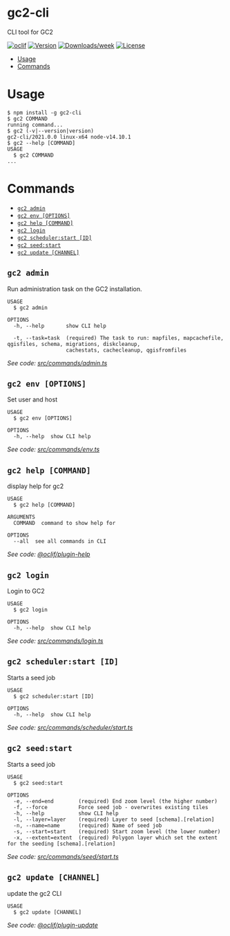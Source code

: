 gc2-cli
=======

CLI tool for GC2

[![oclif](https://img.shields.io/badge/cli-oclif-brightgreen.svg)](https://oclif.io)
[![Version](https://img.shields.io/npm/v/gc2-cli.svg)](https://npmjs.org/package/gc2-cli)
[![Downloads/week](https://img.shields.io/npm/dw/gc2-cli.svg)](https://npmjs.org/package/gc2-cli)
[![License](https://img.shields.io/npm/l/gc2-cli.svg)](https://github.com/mapcentia/gc2-cli/blob/master/package.json)

<!-- toc -->
* [Usage](#usage)
* [Commands](#commands)
<!-- tocstop -->
# Usage
<!-- usage -->
```sh-session
$ npm install -g gc2-cli
$ gc2 COMMAND
running command...
$ gc2 (-v|--version|version)
gc2-cli/2021.0.0 linux-x64 node-v14.10.1
$ gc2 --help [COMMAND]
USAGE
  $ gc2 COMMAND
...
```
<!-- usagestop -->
# Commands
<!-- commands -->
* [`gc2 admin`](#gc2-admin)
* [`gc2 env [OPTIONS]`](#gc2-env-options)
* [`gc2 help [COMMAND]`](#gc2-help-command)
* [`gc2 login`](#gc2-login)
* [`gc2 scheduler:start [ID]`](#gc2-schedulerstart-id)
* [`gc2 seed:start`](#gc2-seedstart)
* [`gc2 update [CHANNEL]`](#gc2-update-channel)

## `gc2 admin`

Run administration task on the GC2 installation.

```
USAGE
  $ gc2 admin

OPTIONS
  -h, --help       show CLI help

  -t, --task=task  (required) The task to run: mapfiles, mapcachefile, qgisfiles, schema, migrations, diskcleanup,
                   cachestats, cachecleanup, qgisfromfiles
```

_See code: [src/commands/admin.ts](https://github.com/mapcentia/gc2-cli/blob/v2021.0.0/src/commands/admin.ts)_

## `gc2 env [OPTIONS]`

Set user and host

```
USAGE
  $ gc2 env [OPTIONS]

OPTIONS
  -h, --help  show CLI help
```

_See code: [src/commands/env.ts](https://github.com/mapcentia/gc2-cli/blob/v2021.0.0/src/commands/env.ts)_

## `gc2 help [COMMAND]`

display help for gc2

```
USAGE
  $ gc2 help [COMMAND]

ARGUMENTS
  COMMAND  command to show help for

OPTIONS
  --all  see all commands in CLI
```

_See code: [@oclif/plugin-help](https://github.com/oclif/plugin-help/blob/v2.2.1/src/commands/help.ts)_

## `gc2 login`

Login to GC2

```
USAGE
  $ gc2 login

OPTIONS
  -h, --help  show CLI help
```

_See code: [src/commands/login.ts](https://github.com/mapcentia/gc2-cli/blob/v2021.0.0/src/commands/login.ts)_

## `gc2 scheduler:start [ID]`

Starts a seed job

```
USAGE
  $ gc2 scheduler:start [ID]

OPTIONS
  -h, --help  show CLI help
```

_See code: [src/commands/scheduler/start.ts](https://github.com/mapcentia/gc2-cli/blob/v2021.0.0/src/commands/scheduler/start.ts)_

## `gc2 seed:start`

Starts a seed job

```
USAGE
  $ gc2 seed:start

OPTIONS
  -e, --end=end        (required) End zoom level (the higher number)
  -f, --force          Force seed job - overwrites existing tiles
  -h, --help           show CLI help
  -l, --layer=layer    (required) Layer to seed [schema].[relation]
  -n, --name=name      (required) Name of seed job
  -s, --start=start    (required) Start zoom level (the lower number)
  -x, --extent=extent  (required) Polygon layer which set the extent for the seeding [schema].[relation]
```

_See code: [src/commands/seed/start.ts](https://github.com/mapcentia/gc2-cli/blob/v2021.0.0/src/commands/seed/start.ts)_

## `gc2 update [CHANNEL]`

update the gc2 CLI

```
USAGE
  $ gc2 update [CHANNEL]
```

_See code: [@oclif/plugin-update](https://github.com/oclif/plugin-update/blob/v1.3.9/src/commands/update.ts)_
<!-- commandsstop -->
